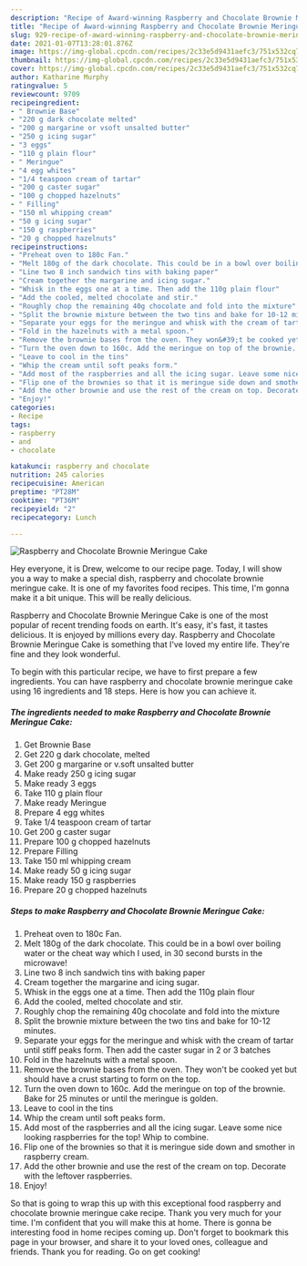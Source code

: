 ```yaml
---
description: "Recipe of Award-winning Raspberry and Chocolate Brownie Meringue Cake"
title: "Recipe of Award-winning Raspberry and Chocolate Brownie Meringue Cake"
slug: 929-recipe-of-award-winning-raspberry-and-chocolate-brownie-meringue-cake
date: 2021-01-07T13:28:01.876Z
image: https://img-global.cpcdn.com/recipes/2c33e5d9431aefc3/751x532cq70/raspberry-and-chocolate-brownie-meringue-cake-recipe-main-photo.jpg
thumbnail: https://img-global.cpcdn.com/recipes/2c33e5d9431aefc3/751x532cq70/raspberry-and-chocolate-brownie-meringue-cake-recipe-main-photo.jpg
cover: https://img-global.cpcdn.com/recipes/2c33e5d9431aefc3/751x532cq70/raspberry-and-chocolate-brownie-meringue-cake-recipe-main-photo.jpg
author: Katharine Murphy
ratingvalue: 5
reviewcount: 9709
recipeingredient:
- " Brownie Base"
- "220 g dark chocolate melted"
- "200 g margarine or vsoft unsalted butter"
- "250 g icing sugar"
- "3 eggs"
- "110 g plain flour"
- " Meringue"
- "4 egg whites"
- "1/4 teaspoon cream of tartar"
- "200 g caster sugar"
- "100 g chopped hazelnuts"
- " Filling"
- "150 ml whipping cream"
- "50 g icing sugar"
- "150 g raspberries"
- "20 g chopped hazelnuts"
recipeinstructions:
- "Preheat oven to 180c Fan."
- "Melt 180g of the dark chocolate. This could be in a bowl over boiling water or the cheat way which I used, in 30 second bursts in the microwave!"
- "Line two 8 inch sandwich tins with baking paper"
- "Cream together the margarine and icing sugar."
- "Whisk in the eggs one at a time. Then add the 110g plain flour"
- "Add the cooled, melted chocolate and stir."
- "Roughly chop the remaining 40g chocolate and fold into the mixture"
- "Split the brownie mixture between the two tins and bake for 10-12 minutes."
- "Separate your eggs for the meringue and whisk with the cream of tartar until stiff peaks form. Then add the caster sugar in 2 or 3 batches"
- "Fold in the hazelnuts with a metal spoon."
- "Remove the brownie bases from the oven. They won&#39;t be cooked yet but should have a crust starting to form on the top."
- "Turn the oven down to 160c. Add the meringue on top of the brownie. Bake for 25 minutes or until the meringue is golden."
- "Leave to cool in the tins"
- "Whip the cream until soft peaks form."
- "Add most of the raspberries and all the icing sugar. Leave some nice looking raspberries for the top! Whip to combine."
- "Flip one of the brownies so that it is meringue side down and smother in raspberry cream."
- "Add the other brownie and use the rest of the cream on top. Decorate with the leftover raspberries."
- "Enjoy!"
categories:
- Recipe
tags:
- raspberry
- and
- chocolate

katakunci: raspberry and chocolate 
nutrition: 245 calories
recipecuisine: American
preptime: "PT28M"
cooktime: "PT36M"
recipeyield: "2"
recipecategory: Lunch

---
```



![Raspberry and Chocolate Brownie Meringue Cake](https://img-global.cpcdn.com/recipes/2c33e5d9431aefc3/751x532cq70/raspberry-and-chocolate-brownie-meringue-cake-recipe-main-photo.jpg)

Hey everyone, it is Drew, welcome to our recipe page. Today, I will show you a way to make a special dish, raspberry and chocolate brownie meringue cake. It is one of my favorites food recipes. This time, I'm gonna make it a bit unique. This will be really delicious.



Raspberry and Chocolate Brownie Meringue Cake is one of the most popular of recent trending foods on earth. It's easy, it's fast, it tastes delicious. It is enjoyed by millions every day. Raspberry and Chocolate Brownie Meringue Cake is something that I've loved my entire life. They're fine and they look wonderful.


To begin with this particular recipe, we have to first prepare a few ingredients. You can have raspberry and chocolate brownie meringue cake using 16 ingredients and 18 steps. Here is how you can achieve it.

<!--inarticleads1-->

##### The ingredients needed to make Raspberry and Chocolate Brownie Meringue Cake:

1. Get  Brownie Base
1. Get 220 g dark chocolate, melted
1. Get 200 g margarine or v.soft unsalted butter
1. Make ready 250 g icing sugar
1. Make ready 3 eggs
1. Take 110 g plain flour
1. Make ready  Meringue
1. Prepare 4 egg whites
1. Take 1/4 teaspoon cream of tartar
1. Get 200 g caster sugar
1. Prepare 100 g chopped hazelnuts
1. Prepare  Filling
1. Take 150 ml whipping cream
1. Make ready 50 g icing sugar
1. Make ready 150 g raspberries
1. Prepare 20 g chopped hazelnuts




<!--inarticleads2-->

##### Steps to make Raspberry and Chocolate Brownie Meringue Cake:

1. Preheat oven to 180c Fan.
1. Melt 180g of the dark chocolate. This could be in a bowl over boiling water or the cheat way which I used, in 30 second bursts in the microwave!
1. Line two 8 inch sandwich tins with baking paper
1. Cream together the margarine and icing sugar.
1. Whisk in the eggs one at a time. Then add the 110g plain flour
1. Add the cooled, melted chocolate and stir.
1. Roughly chop the remaining 40g chocolate and fold into the mixture
1. Split the brownie mixture between the two tins and bake for 10-12 minutes.
1. Separate your eggs for the meringue and whisk with the cream of tartar until stiff peaks form. Then add the caster sugar in 2 or 3 batches
1. Fold in the hazelnuts with a metal spoon.
1. Remove the brownie bases from the oven. They won&#39;t be cooked yet but should have a crust starting to form on the top.
1. Turn the oven down to 160c. Add the meringue on top of the brownie. Bake for 25 minutes or until the meringue is golden.
1. Leave to cool in the tins
1. Whip the cream until soft peaks form.
1. Add most of the raspberries and all the icing sugar. Leave some nice looking raspberries for the top! Whip to combine.
1. Flip one of the brownies so that it is meringue side down and smother in raspberry cream.
1. Add the other brownie and use the rest of the cream on top. Decorate with the leftover raspberries.
1. Enjoy!




So that is going to wrap this up with this exceptional food raspberry and chocolate brownie meringue cake recipe. Thank you very much for your time. I'm confident that you will make this at home. There is gonna be interesting food in home recipes coming up. Don't forget to bookmark this page in your browser, and share it to your loved ones, colleague and friends. Thank you for reading. Go on get cooking!
